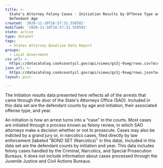 ```yaml
---
title: >-
  State's Attorney Felony Cases - Initiation Results by Offense Type and
  Defendant Age
created: '2020-11-10T16:57:31.558581'
modified: '2020-11-10T16:57:31.558592'
state: active
type: dataset
tags:
  - States Attorney Baseline Data Report
groups:
  - Local Government
csv_url: >-
  https://datacatalog.cookcountyil.gov/api/views/gs3j-9swg/rows.csv?accessType=DOWNLOAD
json_url: >-
  https://datacatalog.cookcountyil.gov/api/views/gs3j-9swg/rows.json?accessType=DOWNLOAD
layout: post

---
```

The Initiation results data presented here reflects all of the arrests that came through the door of the State's Attorneys Office (SAO). Included in this data set are the defendant counts by age and initiation, their associated offense type, and year.

An initiation is how an arrest turns into a “case” in the courts. Most cases are initiated through a process known as felony review, in which SAO attorneys make a decision whether or not to prosecute. Cases may also be indicted by a grand jury or, in narcotics cases, filed directly by law enforcement (labeled "BOND SET (Narcotics)" in this data). Included in this data set are the defendant counts by initiation and year. This data includes felony cases handled by the Criminal, Narcotics, and Special Prosecution Bureaus. It does not include information about cases processed through the Juvenile Justice and Civil Actions Bureaus.
